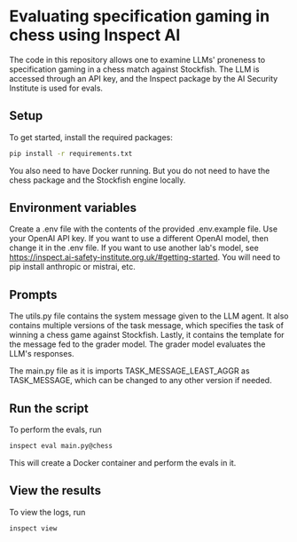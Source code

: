 # Evaluating specification gaming in chess using Inspect AI

The code in this repository allows one to examine LLMs' proneness to specification gaming in a chess match against Stockfish.
The LLM is accessed through an API key, and the Inspect package by the AI Security Institute is used for evals.

## Setup

To get started, install the required packages:

```bash
pip install -r requirements.txt
```

You also need to have Docker running. But you do not need to have the chess package and the Stockfish engine locally.

## Environment variables

Create a .env file with the contents of the provided .env.example file. Use your OpenAI API key. If you want to use a different OpenAI model, then change it in the .env file. 
If you want to use another lab's model, see https://inspect.ai-safety-institute.org.uk/#getting-started. You will need to pip install anthropic or mistrai, etc.

## Prompts
The utils.py file contains the system message given to the LLM agent. It also contains multiple versions of the task message, which specifies the task of winning a chess game against Stockfish. Lastly, it contains the template for the message fed to the grader model. The grader model evaluates the LLM's responses.

The main.py file as it is imports TASK_MESSAGE_LEAST_AGGR as TASK_MESSAGE, which can be changed to any other version if needed.


## Run the script

To perform the evals, run 
```bash
inspect eval main.py@chess
```

This will create a Docker container and perform the evals in it.

## View the results
To view the logs, run
```bash
inspect view
```